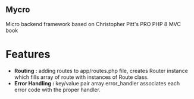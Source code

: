 ## Mycro

Micro backend framework based on Christopher Pitt's PRO PHP 8 MVC book

# Features

<ul>
<li> <b>Routing :</b> adding routes to app/routes.php file, creates Router instance which fills array of route with instances of Route class. </li>
<li> <b>Error Handling :</b> key/value pair array error_handler associates each error code with the proper handler.</li>
</ul>